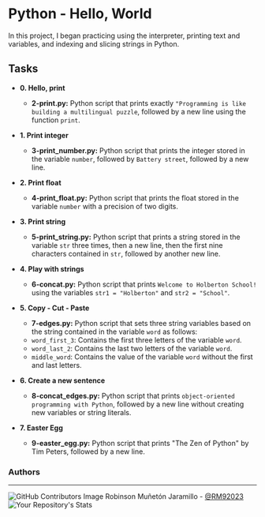 # Python - Hello, World

In this project, I began practicing using the interpreter, printing text
and variables, and indexing and slicing strings in Python.

## Tasks

* **0. Hello, print**
  * **2-print.py:** Python script that prints exactly `"Programming is
  like building a multilingual puzzle`, followed by a new line using the function `print`.

* **1. Print integer**
  * **3-print_number.py:** Python script that prints the integer stored
  in the variable `number`, followed by `Battery street`, followed by a new line.

* **2. Print float**
  * **4-print_float.py:** Python script that prints the float stored
  in the variable `number` with a precision of two digits.

* **3. Print string**
  * **5-print_string.py:** Python script that prints a string stored
  in the variable `str` three times, then a new line, then the first nine characters
  contained in `str`, followed by another new line.

* **4. Play with strings**
  * **6-concat.py:** Python script that prints `Welcome to Holberton
  School!` using the variables `str1 = "Holberton"` and `str2 = "School"`.

* **5. Copy - Cut - Paste**
  * **7-edges.py:** Python script that sets three string variables based
  on the string contained in the variable `word` as follows:
  * `word_first_3`: Contains the first three letters of the variable `word`.
  * `word_last_2`: Contains the last two letters of the variable `word`.
  * `middle_word`: Contains the value of the variable `word` without the first and last letters.

* **6. Create a new sentence**
  * **8-concat_edges.py:** Python script that prints `object-oriented
  programming with Python`, followed by a new line without creating new variables or
  string literals.

* **7. Easter Egg**
  * **9-easter_egg.py:** Python script that prints "The Zen of Python" by
  Tim Peters, followed by a new line.


### **Authors**
--- 

![GitHub Contributors Image](https://contrib.rocks/image?repo=RM92023/holbertonschool-low_level_programming)
Robinson Muñetón Jaramillo - <a href="https://github.com/RM92023" target="_blank"> @RM92023</a> ![Your Repository's Stats](https://github-readme-stats.vercel.app/api?username=RM92023&show_icons=true)
